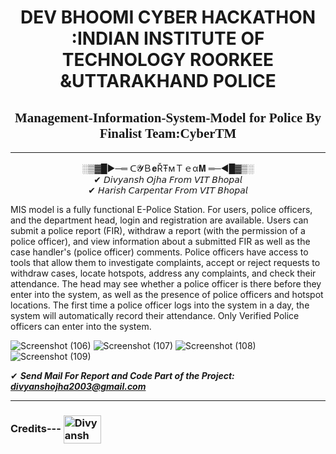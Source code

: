 <h1  align="center" >DEV BHOOMI CYBER HACKATHON :INDIAN INSTITUTE OF TECHNOLOGY ROORKEE &UTTARAKHAND POLICE </h1>
<h2 align="center" style="font-family: 'Lucida Console';">Management-Information-System-Model for Police By Finalist Team:CyberTM</h2>
<hr>
<p align="center">
<a>░▒▓█►─═ ᑕ𝓨Ｂ𝐞ŘŦмＴｅα𝐌 ═─◄█▓▒░</a>
<br>
✔ 𝘋𝘪𝘷𝘺𝘢𝘯𝘴𝘩 𝘖𝘫𝘩𝘢 𝘍𝘳𝘰𝘮 𝘝𝘐𝘛 𝘉𝘩𝘰𝘱𝘢𝘭<br>
✔ 𝘏𝘢𝘳𝘪𝘴𝘩 𝘊𝘢𝘳𝘱𝘦𝘯𝘵𝘢𝘳 𝘍𝘳𝘰𝘮 𝘝𝘐𝘛 𝘉𝘩𝘰𝘱𝘢𝘭
</p>

MIS model is a fully functional E-Police Station. For users, police officers, and the department head, login and registration are available. Users can submit a police report (FIR), withdraw a report (with the permission of a police officer), and view information about a submitted FIR as well as the case handler's (police officer) comments. Police officers have access to tools that allow them to investigate complaints, accept or reject requests to withdraw cases, locate hotspots, address any complaints, and check their attendance. The head may see whether a police officer is there before they enter into the system, as well as the presence of police officers and hotspot locations. The first time a police officer logs into the system in a day, the system will automatically record their attendance. Only Verified Police officers can enter into the system.




![Screenshot (106)](https://user-images.githubusercontent.com/92323049/190615637-b7875b4d-41e6-40ec-8d22-43ebed536660.png)
![Screenshot (107)](https://user-images.githubusercontent.com/92323049/190615682-4320e64b-bbb5-43e2-b463-d3a06e28c9b7.png)
![Screenshot (108)](https://user-images.githubusercontent.com/92323049/190615689-cb753b4b-a7f5-4c0c-b480-6c5b369082b5.png)
![Screenshot (109)](https://user-images.githubusercontent.com/92323049/190615704-90ba26e5-6f4b-4cbf-a9ae-d9d9157c2458.png)

✔ ***Send Mail For Report and Code Part of the Project: divyanshojha2003@gmail.com***

-----
### Credits--- <a href="https://divyanshojha.ml/" target="blank"><img  align="center" src="https://i.ibb.co/g77vvbq/download-5.jpg" alt="Divyansh ojha" height="45" width="60" /></a>

